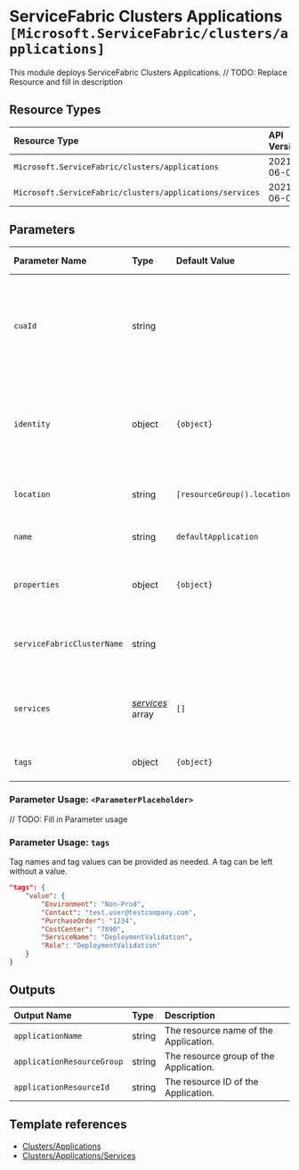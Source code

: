 # ServiceFabric Clusters Applications `[Microsoft.ServiceFabric/clusters/applications]`

This module deploys ServiceFabric Clusters Applications.
// TODO: Replace Resource and fill in description

## Resource Types

| Resource Type | API Version |
| :-- | :-- |
| `Microsoft.ServiceFabric/clusters/applications` | 2021-06-01 |
| `Microsoft.ServiceFabric/clusters/applications/services` | 2021-06-01 |

## Parameters

| Parameter Name | Type | Default Value | Possible Values | Description |
| :-- | :-- | :-- | :-- | :-- |
| `cuaId` | string |  |  | Optional. Customer Usage Attribution ID (GUID). This GUID must be previously registered |
| `identity` | object | `{object}` |  | Optional. Describes the managed identities for an Azure resource. |
| `location` | string | `[resourceGroup().location]` |  | Optional. Location for all resources. |
| `name` | string | `defaultApplication` |  | Optional. Application name. |
| `properties` | object | `{object}` |  | Optional. The application resource properties. |
| `serviceFabricClusterName` | string |  |  | Required. Name of the Serivce Fabric cluster. |
| `services` | _[services](services/readme.md)_ array | `[]` |  | Optional. List of Services to be created in the Application. |
| `tags` | object | `{object}` |  | Optional. Tags of the resource. |

### Parameter Usage: `<ParameterPlaceholder>`

// TODO: Fill in Parameter usage

### Parameter Usage: `tags`

Tag names and tag values can be provided as needed. A tag can be left without a value.

```json
"tags": {
    "value": {
        "Environment": "Non-Prod",
        "Contact": "test.user@testcompany.com",
        "PurchaseOrder": "1234",
        "CostCenter": "7890",
        "ServiceName": "DeploymentValidation",
        "Role": "DeploymentValidation"
    }
}
```

## Outputs

| Output Name | Type | Description |
| :-- | :-- | :-- |
| `applicationName` | string | The resource name of the Application. |
| `applicationResourceGroup` | string | The resource group of the Application. |
| `applicationResourceId` | string | The resource ID of the Application. |

## Template references

- [Clusters/Applications](https://docs.microsoft.com/en-us/azure/templates/Microsoft.ServiceFabric/2021-06-01/clusters/applications)
- [Clusters/Applications/Services](https://docs.microsoft.com/en-us/azure/templates/Microsoft.ServiceFabric/2021-06-01/clusters/applications/services)
